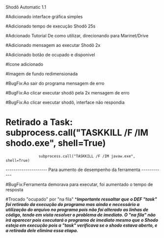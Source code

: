 Shodô Automatic 1.1

#Adicionado interface gráfica simples

#Adicionado tempo de execução Shodô 25s

#Adcionado Tutorial De como utilizar, direcionando para Marinet/Drive

#Adicionado mensagem ao executar Shodô 2x

#Adicionado botão de ocupado e disponivel

#Icone adicionado

#Imagem de fundo redimensionada 

#BugFix:Ao sair do programa mensagem de erro

#BugFix:Ao clicar executar shodô pela 2x mensagem de erro

#BugFix:Ao clicar executar shodô, interface não respondia

# Retirado a Task: subprocess.call("TASKKILL /F /IM shodo.exe", shell=True)
                   subprocess.call("TASKKILL /F /IM javaw.exe", shell=True)
--------------------- Para aumento de desempenho da ferramenta ------------

#BugFix:Ferramenta demorava para executar, foi aumentado o tempo de resposta

#Trocado "ocupado" por "na fila"
******Importante ressaltar  que o DEF "task" foi retirado da execução do programa mas ainda e necessário a utilização do arquivo no programa pois não foi alterado as linhas de código, tendo em vista resolver o problema de imediato.  O "na fila" não irá aparecer pois executará o programa de imediato mesmo que o Shodo esteja em execução pois a "task" verificava se o shodo estava aberto, e a retirada dele elimina essa etapa.*****
